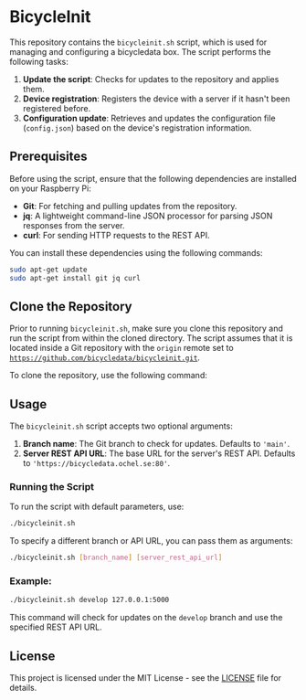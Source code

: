 # BicycleInit

This repository contains the `bicycleinit.sh` script, which is used
for managing and configuring a bicycledata box. The script performs
the following tasks:

1. **Update the script**: Checks for updates to the repository and
   applies them.
2. **Device registration**: Registers the device with a server if it
   hasn't been registered before.
3. **Configuration update**: Retrieves and updates the configuration
   file (`config.json`) based on the device's registration
   information.

## Prerequisites

Before using the script, ensure that the following dependencies are
installed on your Raspberry Pi:

- **Git**: For fetching and pulling updates from the repository.
- **jq**: A lightweight command-line JSON processor for parsing JSON
  responses from the server.
- **curl**: For sending HTTP requests to the REST API.

You can install these dependencies using the following commands:

```bash
sudo apt-get update
sudo apt-get install git jq curl
```

## Clone the Repository

Prior to running `bicycleinit.sh`, make sure you clone this repository
and run the script from within the cloned directory. The script
assumes that it is located inside a Git repository with the `origin`
remote set to
[`https://github.com/bicycledata/bicycleinit.git`](https://github.com/bicycledata/bicycleinit.git).

To clone the repository, use the following command:

## Usage

The `bicycleinit.sh` script accepts two optional arguments:

1. **Branch name**: The Git branch to check for updates. Defaults to
   `'main'`.
2. **Server REST API URL**: The base URL for the server's REST API.
   Defaults to `'https://bicycledata.ochel.se:80'`.

### Running the Script

To run the script with default parameters, use:

```bash
./bicycleinit.sh
```

To specify a different branch or API URL, you can pass them as
arguments:

```bash
./bicycleinit.sh [branch_name] [server_rest_api_url]
```

### Example:

```bash
./bicycleinit.sh develop 127.0.0.1:5000
```

This command will check for updates on the `develop` branch and use
the specified REST API URL.

## License

This project is licensed under the MIT License - see the
[LICENSE](LICENSE) file for details.
